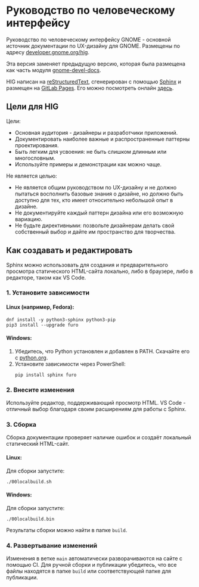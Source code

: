 # Руководство по человеческому интерфейсу

Руководство по человеческому интерфейсу GNOME - основной источник документации по UX-дизайну для GNOME. Размещены по адресу [developer.gnome.org/hig](https://developer.gnome.org/hig).

Эта версия заменяет предыдущую версию, которая была размещена как часть модуля [gnome-devel-docs](https://gitlab.gnome.org/GNOME/gnome-devel-docs/).

HIG написан на [reStructuredText](https://www.sphinx-doc.org/en/master/usage/restructuredtext/basics.html), сгенерирован с помощью [Sphinx](https://www.sphinx-doc.org/en/master/index.html) и размещен на [GitLab Pages](https://docs.gitlab.com/ee/user/project/pages/). Его можно посмотреть онлайн [здесь](https://developer.gnome.org/hig/).

## Цели для HIG

Цели:

- Основная аудитория - дизайнеры и разработчики приложений.
- Документировать наиболее важные и распространенные паттерны проектирования.
- Быть легким для усвоения: не быть слишком длинным или многословным.
- Используйте примеры и демонстрации как можно чаще.

Не является целью:

- Не является общим руководством по UX-дизайну и не должно пытаться восполнить базовые знания о дизайне, но должно быть доступно для тех, кто имеет относительно небольшой опыт в дизайне.
- Не документируйте каждый паттерн дизайна или его возможную вариацию.
- Не будьте директивными: позвольте дизайнерам делать свой собственный выбор и дайте им пространство для творчества.

## Как создавать и редактировать

Sphinx можно использовать для создания и предварительного просмотра статического HTML-сайта локально, либо в браузере, либо в редакторе, таком как VS Code.

### 1. Установите зависимости

#### Linux (например, Fedora):

```
dnf install -y python3-sphinx python3-pip
pip3 install --upgrade furo
```

#### Windows:

1. Убедитесь, что Python установлен и добавлен в PATH. Скачайте его с [python.org](https://python.org).
2. Установите зависимости через PowerShell:
   ```
   pip install sphinx furo
   ```

### 2. Внесите изменения

Используйте редактор, поддерживающий просмотр HTML. VS Code - отличный выбор благодаря своим расширениям для работы с Sphinx.

### 3. Сборка

Сборка документации проверяет наличие ошибок и создаёт локальный статический HTML-сайт.

#### Linux:

Для сборки запустите:

```
./00localbuild.sh
```

#### Windows:

Для сборки запустите:

```
./00localbuild.bin
```

Результаты сборки можно найти в папке `build`.

### 4. Развертывание изменений

Изменения в ветке `main` автоматически разворачиваются на сайте с помощью CI. Для ручной сборки и публикации убедитесь, что все файлы находятся в папке `build` или соответствующей папке для публикации.
